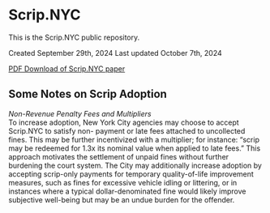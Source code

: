 # Scrip.NYC
This is the Scrip.NYC public repository.

Created September 29th, 2024
Last updated October 7th, 2024

[PDF Download of Scrip.NYC paper](https://drive.google.com/file/d/1JPrGmgCF4k3CT5L3uxAb5Sl0jGJMlmMO/view?usp=sharing)


## Some Notes on Scrip Adoption

<i>Non-Revenue Penalty Fees and Multipliers</i><br>
To increase adoption, New York City agencies may choose to accept Scrip.NYC to satisfy non- payment or late fees attached to uncollected fines. This may be further incentivized with a multiplier; for instance: “scrip may be redeemed for 1.3x its nominal value when applied to late fees.” This approach motivates the settlement of unpaid fines without further burdening the court system. The City may additionally increase adoption by accepting scrip-only payments for temporary quality-of-life improvement measures, such as fines for excessive vehicle idling or littering, or in instances where a typical dollar-denominated fine would likely improve subjective well-being but may be an undue burden for the offender.
